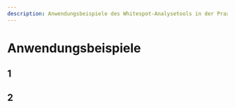 ```yaml
---
description: Anwendungsbeispiele des Whitespot-Analysetools in der Praxis
---
```


# Anwendungsbeispiele

## 1

## 2
